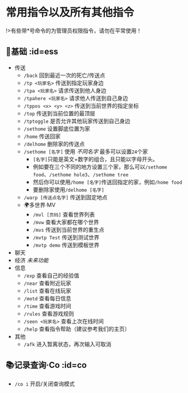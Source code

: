 # 常用指令以及所有其他指令

!>有些带*号命令的为管理员权限指令，请勿在平常使用！

## 🧩基础 :id=ess

- 传送
  - `/back` 回到最近一次的死亡/传送点
  - `/tp <玩家名>` 传送到指定玩家身边
  - `/tpa <玩家名>` 请求传送到他人身边
  - `/tpahere <玩家名>` 请求他人传送到自己身边
  - `/tppos <x> <y> <z>` 传送到当前世界的指定坐标
  - `/top` 传送到当前位置的最顶层
  - `/tptoggle` 是否允许其他玩家传送到自己身边
  - `/sethome` 设置脚底位置为家
  - `/home` 传送回家
  - `/delhome` 删除家的传送点
  - `/sethome [名字]` 使用 *不同名字* 最多可以设置`24`个家
    - `[名字]`只能是英文+数字的组合，且只能以字母开头。
    - 例如要在三个不同的地方设置三个家，那么可以`/sethome food`、`/sethome hole3`、`/sethome tree`
    - 然后你可以使用`/home [名字]`传送回指定的家，例如`/home food`
    - 要删除家使用`/delhome [名字]`
  - `/warp [传送点名字]` 传送到固定地点
  - 🌍多世界·MV
    - `/mvl [页码]` 查看世界列表
    - `/mvw` 查看大家都在哪个世界
    - `/mvs` 传送到当前世界的重生点
    - `/mvtp Test` 传送到测试世界
    - `/mvtp demo` 传送到模板世界
- 聊天
- 经济 *未来功能*
- 信息
  - `/exp` 查看自己的经验值
  - `/near` 查看附近玩家
  - `/list` 查看在线玩家
  - `/motd` 查看每日信息
  - `/time` 查看游戏时间
  - `/rules` 查看游戏规则
  - `/seen <玩家名>` 查看上次在线时间
  - `/help` 查看指令帮助（建议参考我们的主页）
- 其他
  - `/afk` 进入暂离状态，再次输入可取消


## 📚记录查询·Co :id=co

- `/co i` 开启/关闭查询模式